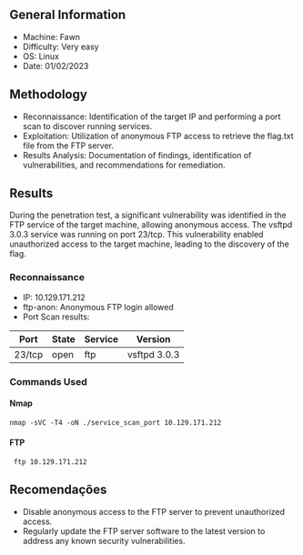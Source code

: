 ## General Information
- Machine: Fawn 
- Difficulty: Very easy
- OS: Linux
- Date: 01/02/2023


## Methodology
- Reconnaissance: Identification of the target IP and performing a port scan to discover running services.
- Exploitation: Utilization of anonymous FTP access to retrieve the flag.txt file from the FTP server.
- Results Analysis: Documentation of findings, identification of vulnerabilities, and recommendations for remediation.

## Results
During the penetration test, a significant vulnerability was identified in the FTP service of the target machine, allowing anonymous access. The vsftpd 3.0.3 service was running on port 23/tcp. This vulnerability enabled unauthorized access to the target machine, leading to the discovery of the flag.


### Reconnaissance
- IP: 10.129.171.212
- ftp-anon: Anonymous FTP login allowed
- Port Scan results:

| Port   | State | Service | Version         |
|--------|-------|---------|-----------------| 
| 23/tcp | open  | ftp     | vsftpd 3.0.3    |


### Commands Used

#### Nmap
~~~nmap
nmap -sVC -T4 -oN ./service_scan_port 10.129.171.212
~~~

#### FTP
~~~FTP
 ftp 10.129.171.212
~~~


## Recomendações
- Disable anonymous access to the FTP server to prevent unauthorized access.
- Regularly update the FTP server software to the latest version to address any known security vulnerabilities.